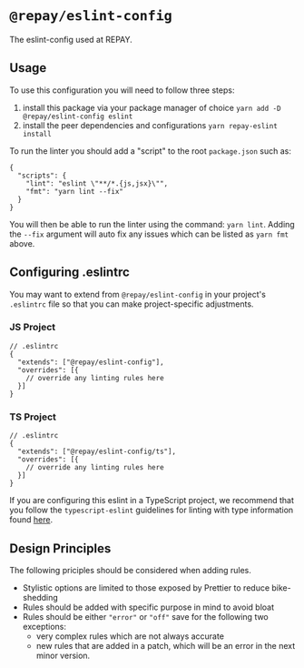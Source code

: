 # `@repay/eslint-config`

The eslint-config used at REPAY.

## Usage

To use this configuration you will need to follow three steps:

1. install this package via your package manager of choice
   `yarn add -D @repay/eslint-config eslint`
1. install the peer dependencies and configurations
   `yarn repay-eslint install`

To run the linter you should add a "script" to the root `package.json` such as:

```
{
  "scripts": {
    "lint": "eslint \"**/*.{js,jsx}\"",
    "fmt": "yarn lint --fix"
  }
}
```

You will then be able to run the linter using the command: `yarn lint`. Adding the `--fix` argument will auto fix any issues which can be listed as `yarn fmt` above.

## Configuring .eslintrc

You may want to extend from `@repay/eslint-config` in your project's `.eslintrc` file so that you can make project-specific adjustments.

### JS Project

```
// .eslintrc
{
  "extends": ["@repay/eslint-config"],
  "overrides": [{
    // override any linting rules here
  }]
}
```

### TS Project

```
// .eslintrc
{
  "extends": ["@repay/eslint-config/ts"],
  "overrides": [{
    // override any linting rules here
  }]
}
```

If you are configuring this eslint in a TypeScript project, we recommend that you follow the `typescript-eslint` guidelines for linting with type information found [here](https://github.com/typescript-eslint/typescript-eslint/blob/master/docs/getting-started/linting/TYPED_LINTING.md).

## Design Principles

The following priciples should be considered when adding rules.

- Stylistic options are limited to those exposed by Prettier to reduce bike-shedding
- Rules should be added with specific purpose in mind to avoid bloat
- Rules should be either `"error"` or `"off"` save for the following two exceptions:
  - very complex rules which are not always accurate
  - new rules that are added in a patch, which will be an error in the next minor version.
